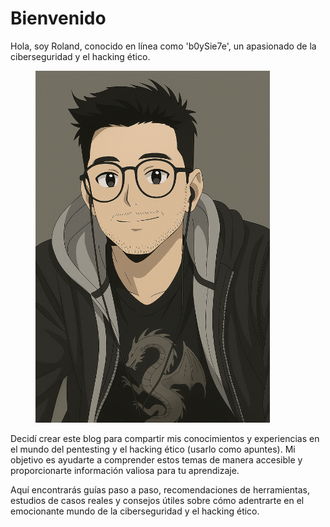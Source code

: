 # Bienvenido

Hola, soy Roland, conocido en línea como 'b0ySie7e', un apasionado de la ciberseguridad y el hacking ético.

<figure><img src=".gitbook/assets/ChatGPT Image 28 jun 2025, 16_56_57.png" alt="" width="375"><figcaption></figcaption></figure>

Decidí crear este blog para compartir mis conocimientos y experiencias en el mundo del pentesting y el hacking ético (usarlo como apuntes). Mi objetivo es ayudarte a comprender estos temas de manera accesible y proporcionarte información valiosa para tu aprendizaje.

Aquí encontrarás guías paso a paso, recomendaciones de herramientas, estudios de casos reales y consejos útiles sobre cómo adentrarte en el emocionante mundo de la ciberseguridad y el hacking ético.
